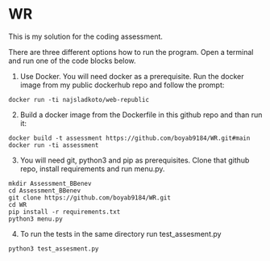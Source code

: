 # WR

This is my solution for the coding assessment.

There are three different options how to run the program.
Open a terminal and run one of the code blocks below.

1. Use Docker. You will need docker as a prerequisite. Run the docker image from my public dockerhub repo and follow the prompt:
```
docker run -ti najsladkoto/web-republic
```

2. Build a docker image from the Dockerfile in this github repo and than run it:
```
docker build -t assessment https://github.com/boyab9184/WR.git#main
docker run -ti assessment
```

3. You will need git, python3 and pip as prerequisites. Clone that github repo, install requirements and run menu.py.
```
mkdir Assessment_BBenev
cd Assessment_BBenev
git clone https://github.com/boyab9184/WR.git
cd WR
pip install -r requirements.txt
python3 menu.py
```
4. To run the tests in the same directory run test_assesment.py
```
python3 test_assesment.py
```